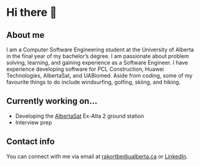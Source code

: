 # Hi there 👋

## About me
I am a Computer Software Engineering student at the University of Alberta in the final year of my bachelor’s degree. I am passionate about problem solving, learning, and gaining experience as a Software Engineer. I have experience developing software for PCL Construction, Huawei Technologies, AlbertaSat, and UABiomed. Aside from coding, some of my favourite things to do include windsurfing, golfing, skiing, and hiking.

## Currently working on...
- Developing the [AlbertaSat](https://github.com/AlbertaSat) Ex-Alta 2 ground station
- Interview prep

## Contact info
You can connect with me via email at rakortbe@ualberta.ca or [LinkedIn](https://www.linkedin.com/in/ryankortbeek/).

<!--
**ryankortbeek/ryankortbeek** is a ✨ _special_ ✨ repository because its `README.md` (this file) appears on your GitHub profile.

Here are some ideas to get you started:

- 🔭 I’m currently working on ...
- 🌱 I’m currently learning ...
- 👯 I’m looking to collaborate on ...
- 🤔 I’m looking for help with ...
- 💬 Ask me about ...
- 📫 How to reach me: ...
- 😄 Pronouns: ...
- ⚡ Fun fact: ...
-->
